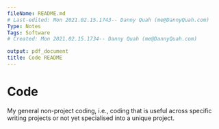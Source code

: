 ```yaml
---
fileName: README.md
# Last-edited: Mon 2021.02.15.1743-- Danny Quah (me@DannyQuah.com)
Type: Notes
Tags: Software
# Created: Mon 2021.02.15.1734-- Danny Quah (me@DannyQuah.com)

output: pdf_document
title: Code README
---
```


# Code

My general non-project coding, i.e., coding that is useful across specific writing projects or not yet specialised into a unique project.

<!---
   Invisible section // README.md
-->

